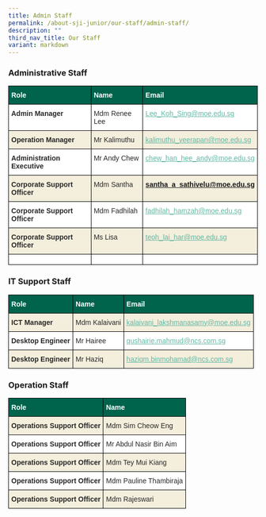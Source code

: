 ```yaml
---
title: Admin Staff
permalink: /about-sji-junior/our-staff/admin-staff/
description: ""
third_nav_title: Our Staff
variant: markdown
---
```

### Administrative Staff

<style type="text/css">
.tg  {border-collapse:collapse;border-spacing:0;}
.tg td{border-color:black;border-style:solid;border-width:1px;font-family:Arial, sans-serif;font-size:14px;
  overflow:hidden;padding:10px 5px;word-break:normal;}
.tg th{border-color:black;border-style:solid;border-width:1px;font-family:Arial, sans-serif;font-size:14px;
  font-weight:normal;overflow:hidden;padding:10px 5px;word-break:normal;}
.tg .tg-p8fl{background-color:#F4EEDC;color:#282828;text-align:left;vertical-align:top}
.tg .tg-7zkw{background-color:#FFF;color:#282828;text-align:left;vertical-align:top}
.tg .tg-xp8p{background-color:#00634C;color:#FFF;font-weight:bold;text-align:left;vertical-align:top}
.tg .tg-v5y8{background-color:#F4EEDC;color:#282828;font-weight:bold;text-align:left;vertical-align:top}
.tg .tg-hr73{background-color:#FFF;color:#282828;font-weight:bold;text-align:left;vertical-align:top}
.tg .tg-13ls{background-color:#F4EEDC;color:#282828;font-weight:bold;text-align:left;vertical-align:middle}
.tg .tg-chzl{background-color:#FFF;color:#282828;font-weight:bold;text-align:left;vertical-align:middle}
</style>
<table class="tg">
<thead>
  <tr>
    <th class="tg-xp8p">Role</th>
    <th class="tg-xp8p">Name </th>
    <th class="tg-xp8p">Email</th>
  </tr>
</thead>
<tbody>
	  <tr>
    <td class="tg-hr73">Admin Manager</td>
    <td class="tg-7zkw"><span style="font-weight:normal">Mdm Renee Lee </span></td>
    <td class="tg-hr73"> <a href="mailto:Lee_Koh_Sing@moe.edu.sg"><span style="font-weight:400;text-decoration:underline;color:#62B7A3;background-color:transparent">Lee_Koh_Sing@moe.edu.sg</span></a></td>
  </tr>
  <tr>
    <td class="tg-v5y8">Operation Manager</td>
    <td class="tg-p8fl"><span style="font-weight:normal">Mr Kalimuthu</span></td>
    <td class="tg-v5y8"> <a href="mailto:kalimuthu_veerapan@moe.edu.sg"><span style="font-weight:400;text-decoration:underline;color:#62B7A3">kalimuthu_veerapan@moe.edu.sg</span></a>                              </td>
  </tr>
  <tr>
    <td class="tg-hr73">Administration Executive</td>
    <td class="tg-7zkw"><span style="font-weight:normal">Mr Andy Chew</span></td>
    <td class="tg-hr73"> <a href="mailto:chew_han_hee_andy@moe.edu.sg"><span style="font-weight:400;text-decoration:underline;color:#62B7A3;background-color:transparent">chew_han_hee_andy@moe.edu.sg</span></a></td>
  </tr>
  <tr>
    <td class="tg-v5y8">Corporate Support Officer</td>
    <td class="tg-p8fl"><span style="font-weight:normal">Mdm Santha</span></td>
    <td class="tg-v5y8"> <a href="mailto:santha_a_sathivelu@moe.edu.sg"><span style="background-color:transparent">santha_a_sathivelu@moe.edu.sg</span></a></td>
  </tr>
  <tr>
    <td class="tg-hr73">Corporate Support Officer</td>
    <td class="tg-7zkw"><span style="font-weight:400">Mdm Fadhilah</span></td>
    <td class="tg-hr73"> <a href="mailto:fadhilah_hamzah@moe.edu.sg"><span style="font-weight:400;text-decoration:underline;color:#62B7A3;background-color:transparent">fadhilah_hamzah@moe.edu.sg</span></a></td>
  </tr>
  <tr>
    <td class="tg-13ls"><span style="color:#282828;background-color:#F4EEDC">Corporate Support Officer</span></td>
    <td class="tg-p8fl"><span style="font-weight:normal">Ms Lisa</span></td>
    <td class="tg-v5y8"> <a href="mailto:teoh_lai_har@moe.edu.sg"><span style="font-weight:400;text-decoration:underline;color:#62B7A3">teoh_lai_har@moe.edu.sg</span></a></td>
  </tr>
  <tr>
    <td class="tg-chzl"><span style="color:#282828;background-color:#FFF"> </span></td>
    <td class="tg-chzl"><span style="color:#282828;background-color:#FFF"> </span></td>
    <td class="tg-chzl"><span style="color:#282828;background-color:#FFF"> </span></td>
  </tr>
</tbody>
</table>

### IT Support Staff

<style type="text/css">
.tg  {border-collapse:collapse;border-spacing:0;}
.tg td{border-color:black;border-style:solid;border-width:1px;font-family:Arial, sans-serif;font-size:14px;
 overflow:hidden;padding:10px 5px;word-break:normal;}
.tg th{border-color:black;border-style:solid;border-width:1px;font-family:Arial, sans-serif;font-size:14px;
  font-weight:normal;overflow:hidden;padding:10px 5px;word-break:normal;}
.tg .tg-axsl{background-color:#FFF;color:#62B7A3;text-align:left;text-decoration:underline;vertical-align:top}
.tg .tg-p8fl{background-color:#F4EEDC;color:#282828;text-align:left;vertical-align:top}
.tg .tg-psre{background-color:#F4EEDC;color:#62B7A3;text-align:left;text-decoration:underline;vertical-align:top}
.tg .tg-7zkw{background-color:#FFF;color:#282828;text-align:left;vertical-align:top}
.tg .tg-xp8p{background-color:#00634C;color:#FFF;font-weight:bold;text-align:left;vertical-align:top}
.tg .tg-v5y8{background-color:#F4EEDC;color:#282828;font-weight:bold;text-align:left;vertical-align:top}
.tg .tg-d3as{background-color:#F4EEDC;color:#62B7A3;text-align:left;text-decoration:underline;vertical-align:top}
.tg .tg-hr73{background-color:#FFF;color:#282828;font-weight:bold;text-align:left;vertical-align:top}
.tg .tg-13ls{background-color:#F4EEDC;color:#282828;font-weight:bold;text-align:left;vertical-align:middle}
</style>
<table class="tg">
<thead>
  <tr>
    <th class="tg-xp8p">Role</th>
    <th class="tg-xp8p">Name </th>
    <th class="tg-xp8p">Email</th>
  </tr>
</thead>
<tbody>
  <tr>
    <td class="tg-v5y8">ICT Manager</td>
    <td class="tg-p8fl"><span style="font-weight:normal">Mdm Kalaivani</span></td>
    <td class="tg-d3as"><a href="mailto:kalaivani_lakshmanasamy@moe.edu.sg"><span style="font-weight:400;text-decoration:underline;color:#62B7A3">kalaivani_lakshmanasamy@moe.edu.sg</span></a></td>
  </tr>
  <tr>
    <td class="tg-hr73">Desktop Engineer</td>
    <td class="tg-7zkw"><span style="font-weight:normal">Mr Hairee</span></td>
    <td class="tg-axsl"><a href="mailto:ramanathan.kayalvizhi@ncs.com.sg"><span style="font-weight:400;text-decoration:underline;color:#62B7A3">qushairie.mahmud@ncs.com.sg</span></a>                      </td>
  </tr>
  <tr>
    <td class="tg-13ls"><span style="color:#282828;background-color:#F4EEDC">Desktop Engineer</span></td>
    <td class="tg-p8fl"><span style="font-weight:normal">Mr Haziq</span></td>
    <td class="tg-psre"><a href="mailto:qushairie.mahmud@ncs.com.sg"><span style="font-weight:400;text-decoration:underline;color:#62B7A3">haziqm.binmohamad@ncs.com.sg</span></a></td>
  </tr>
</tbody>
</table>

### Operation Staff

<style type="text/css">
.tg  {border-collapse:collapse;border-spacing:0;}
.tg td{border-color:black;border-style:solid;border-width:1px;font-family:Arial, sans-serif;font-size:14px;
  overflow:hidden;padding:10px 5px;word-break:normal;}
.tg th{border-color:black;border-style:solid;border-width:1px;font-family:Arial, sans-serif;font-size:14px;
  font-weight:normal;overflow:hidden;padding:10px 5px;word-break:normal;}
.tg .tg-p8fl{background-color:#F4EEDC;color:#282828;text-align:left;vertical-align:top}
.tg .tg-7zkw{background-color:#FFF;color:#282828;text-align:left;vertical-align:top}
.tg .tg-xp8p{background-color:#00634C;color:#FFF;font-weight:bold;text-align:left;vertical-align:top}
.tg .tg-13ls{background-color:#F4EEDC;color:#282828;font-weight:bold;text-align:left;vertical-align:middle}
.tg .tg-chzl{background-color:#FFF;color:#282828;font-weight:bold;text-align:left;vertical-align:middle}
</style>
<table class="tg">
<thead>
  <tr>
    <th class="tg-xp8p">Role</th>
    <th class="tg-xp8p">Name </th>
  </tr>
</thead>
<tbody>
  <tr>
    <td class="tg-13ls"><span style="color:#282828;background-color:#F4EEDC">Operations Support Officer</span></td>
    <td class="tg-p8fl"><span style="font-weight:normal">Mdm Sim Cheow Eng</span></td>
  </tr>
  <tr>
    <td class="tg-chzl"><span style="color:#282828;background-color:#FFF">Operations Support Officer</span></td>
    <td class="tg-7zkw"><span style="font-weight:normal">Mr Abdul Nasir Bin Aim</span></td>
  </tr>
  <tr>
    <td class="tg-13ls"><span style="color:#282828;background-color:#F4EEDC">Operations Support Officer</span></td>
    <td class="tg-p8fl"><span style="font-weight:normal">Mdm Tey Mui Kiang</span></td>
  </tr>
  <tr>
    <td class="tg-chzl"><span style="color:#282828;background-color:#FFF">Operations Support Officer</span></td>
    <td class="tg-7zkw"><span style="font-weight:normal">Mdm Pauline Thambiraja</span>	</td>
  </tr>
  <tr>
    <td class="tg-13ls"><span style="color:#282828;background-color:#F4EEDC">Operations Support Officer</span></td>
    <td class="tg-p8fl"><span style="font-weight:normal">Mdm Rajeswari</span></td>
  </tr>
</tbody>
</table>